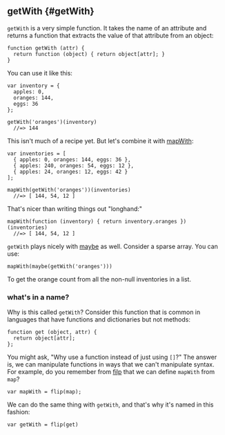 ## getWith {#getWith}

`getWith` is a very simple function. It takes the name of an attribute and returns a function that extracts the value of that attribute from an object:

    function getWith (attr) {
      return function (object) { return object[attr]; }
    }

You can use it like this:

    var inventory = {
      apples: 0,
      oranges: 144,
      eggs: 36
    };
    
    getWith('oranges')(inventory)
      //=> 144

This isn't much of a recipe yet. But let's combine it with [mapWith](#mapWith):

    var inventories = [
      { apples: 0, oranges: 144, eggs: 36 },
      { apples: 240, oranges: 54, eggs: 12 },
      { apples: 24, oranges: 12, eggs: 42 }
    ];
  
    mapWith(getWith('oranges'))(inventories)
      //=> [ 144, 54, 12 ]
    
That's nicer than writing things out "longhand:"

    mapWith(function (inventory) { return inventory.oranges })(inventories)
      //=> [ 144, 54, 12 ]

`getWith` plays nicely with [maybe](#maybe) as well. Consider a sparse array. You can use:

    mapWith(maybe(getWith('oranges')))
    
To get the orange count from all the non-null inventories in a list.

### what's in a name?

Why is this called `getWith`? Consider this function that is common in languages that have functions and dictionaries but not methods:

    function get (object, attr) {
      return object[attr];
    };
    
You might ask, "Why use a function instead of just using `[]`?" The answer is, we can manipulate functions in ways that we can't manipulate syntax. For example, do you remember from [filp](#flip) that we can define `mapWith` from `map`?

    var mapWith = flip(map);
    
We can do the same thing with `getWith`, and that's why it's named in this fashion:

    var getWith = flip(get)